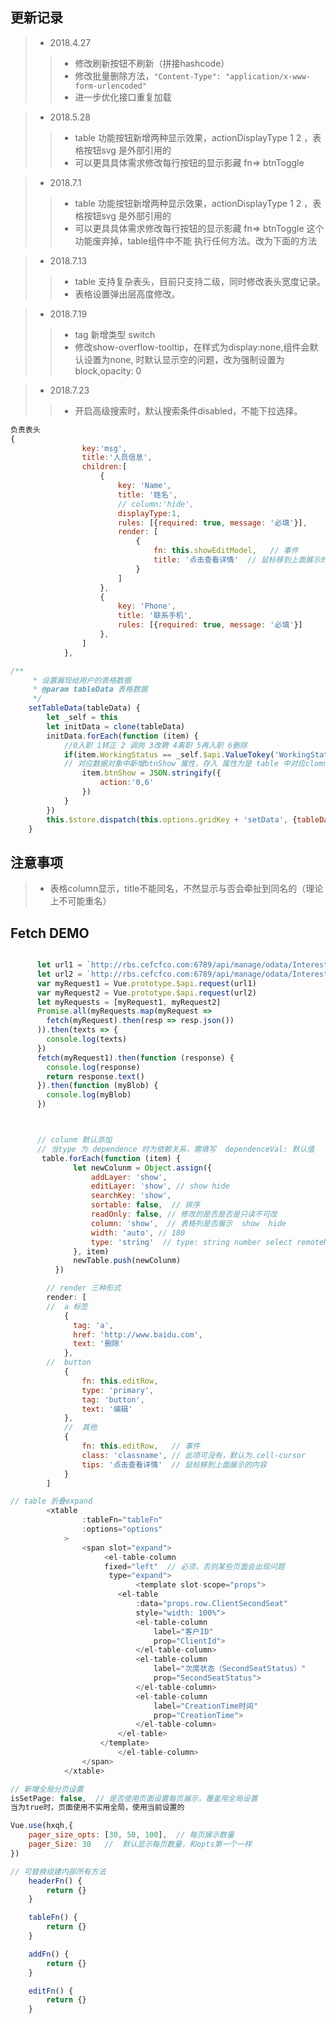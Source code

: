 ## 更新记录
> * 2018.4.27
>> * 修改刷新按钮不刷新（拼接hashcode）
>> * 修改批量删除方法，`"Content-Type": "application/x-www-form-urlencoded"`
>> * 进一步优化接口重复加载


> * 2018.5.28
>> * table 功能按钮新增两种显示效果，actionDisplayType  1  2 ，表格按钮svg 是外部引用的
>> * 可以更具具体需求修改每行按钮的显示影藏  fn=>  btnToggle


> * 2018.7.1
>> * table 功能按钮新增两种显示效果，actionDisplayType  1  2 ，表格按钮svg 是外部引用的
>> * 可以更具具体需求修改每行按钮的显示影藏  fn=>  btnToggle 这个功能废弃掉，table组件中不能
执行任何方法。改为下面的方法



> * 2018.7.13
>> * table 支持复杂表头，目前只支持二级，同时修改表头宽度记录。
>> * 表格设置弹出层高度修改。



> * 2018.7.19
>> * tag 新增类型 switch
>> * 修改show-overflow-tooltip，在样式为display:none,组件会默认设置为none, 时默认显示空的问题，改为强制设置为block,opacity: 0


> * 2018.7.23
>> * 开启高级搜索时，默认搜索条件disabled，不能下拉选择。


```javascript
负责表头
{
                key:'msg',
                title:'人员信息',
                children:[
                    {
                        key: 'Name',
                        title: '姓名',
                        // column:'hide',
                        displayType:1,
                        rules: [{required: true, message: '必填'}],
                        render: [
                            {
                                fn: this.showEditModel,   // 事件
                                title: '点击查看详情'  // 鼠标移到上面展示的内容
                            }
                        ]
                    },
                    {
                        key: 'Phone',
                        title: '联系手机',
                        rules: [{required: true, message: '必填'}]
                    },
                ]
            },

```





```javascript
/**
     * 设置展现给用户的表格数据
     * @param tableData 表格数据
     */
    setTableData(tableData) {
        let _self = this
        let initData = clone(tableData)
        initData.forEach(function (item) {
            //0入职 1转正 2 调岗 3改聘 4离职 5再入职 6删除
            if(item.WorkingStatus == _self.$api.ValueTokey('WorkingStatusEnum','待岗')){ //待岗
            // 对应数据对象中新增btnShow 属性，存入 属性为是 table 中对应clomn，值为想要显示的index下标
                item.btnShow = JSON.stringify({
                    action:'0,6'
                })
            }
        })
        this.$store.dispatch(this.options.gridKey + 'setData', {tableData: initData})
    }

```



## 注意事项

> * 表格column显示，title不能同名，不然显示与否会牵扯到同名的（理论上不可能重名）


## Fetch DEMO

```javascript

      let url1 = `http://rbs.cefcfco.com:6789/api/manage/odata/InterestRateTypeDict(1)`
      let url2 = `http://rbs.cefcfco.com:6789/api/manage/odata/InterestRateTypeDict(2)`
      var myRequest1 = Vue.prototype.$api.request(url1)
      var myRequest2 = Vue.prototype.$api.request(url2)
      let myRequests = [myRequest1, myRequest2]
      Promise.all(myRequests.map(myRequest =>
        fetch(myRequest).then(resp => resp.json())
      )).then(texts => {
        console.log(texts)
      })
      fetch(myRequest1).then(function (response) {
        console.log(response)
        return response.text()
      }).then(function (myBlob) {
        console.log(myBlob)
      })



      // colunm 默认添加
      // 当type 为 dependence 时为依赖关系，需填写  dependenceVal: 默认值
       table.forEach(function (item) {
              let newColunm = Object.assign({
                  addLayer: 'show',
                  editLayer: 'show', // show hide
                  searchKey: 'show',
                  sortable: false,  // 排序
                  readOnly: false, // 修改的是否是否是只读不可改
                  column: 'show',  // 表格列是否展示  show  hide
                  width: 'auto', // 180
                  type: 'string'  // type: string number select remoteMethod dependence
              }, item)
              newTable.push(newColunm)
          })

```

``` javascript
        // render 三种形式
        render: [
        //  a 标签
            {
              tag: 'a',
              href: 'http://www.baidu.com',
              text: '删除'
            },
        //  button
            {
                fn: this.editRow,
                type: 'primary',
                tag: 'button',
                text: '编辑'
            },
            //  其他
            {
                fn: this.editRow,   // 事件
                class: 'classname', // 此项可没有，默认为.cell-cursor
                tips: '点击查看详情'  // 鼠标移到上面展示的内容
            }
        ]

```

``` javascript
// table 折叠expand
        <xtable
                :tableFn="tableFn"
                :options="options"
            >
                <span slot="expand">
                     <el-table-column
                     fixed="left"  // 必须，否则某些页面会出现问题
                      type="expand">
                            <template slot-scope="props">
                        <el-table
                            :data="props.row.ClientSecondSeat"
                            style="width: 100%">
                            <el-table-column
                                label="客户ID"
                                prop="ClientId">
                            </el-table-column>
                            <el-table-column
                                label="次席状态（SecondSeatStatus）"
                                prop="SecondSeatStatus">
                            </el-table-column>
                            <el-table-column
                                label="CreationTime时间"
                                prop="CreationTime">
                            </el-table-column>
                        </el-table>
                    </template>
                        </el-table-column>
                </span>
            </xtable>

```

``` javascript
// 新增全局分页设置
isSetPage: false,  // 是否使用页面设置每页展示，覆盖用全局设置
当为true时，页面使用不实用全局，使用当前设置的

Vue.use(hxqh,{
    pager_size_opts: [30, 50, 100],  // 每页展示数量
    pager_Size: 30   //  默认显示每页数量，和opts第一个一样
})
```

```javascript
// 可替换组建内部所有方法
    headerFn() {
        return {}
    }

    tableFn() {
        return {}
    }

    addFn() {
        return {}
    }

    editFn() {
        return {}
    }

```
